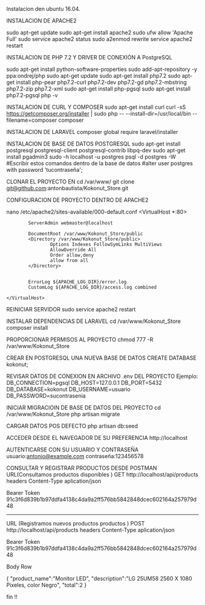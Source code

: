 Instalacion den ubuntu 16.04.

INSTALACION DE APACHE2

sudo apt-get update
sudo apt-get install apache2
sudo ufw allow 'Apache Full'
sudo service apache2 status
sudo a2enmod rewrite
service apache2 restart

INSTALACION DE PHP 7.2 Y DRIVER DE CONEXIÓN A PostgreSQL

sudo apt-get install python-software-properties
sudo add-apt-repository -y ppa:ondrej/php
sudo apt-get update
sudo apt-get install php7.2
sudo apt-get install php-pear php7.2-curl php7.2-dev php7.2-gd php7.2-mbstring php7.2-zip  php7.2-xml
sudo apt-get install php-pgsql
sudo apt-get install php7.2-pgsql
php -v

INSTALACION DE CURL Y COMPOSER
sudo apt-get install curl
curl -sS https://getcomposer.org/installer | sudo php -- --install-dir=/usr/local/bin --filename=composer
composer

INSTALACION DE LARAVEL
composer global require laravel/installer

INSTALACION DE BASE DE DATOS POSTGRESQL
sudo apt-get install postgresql postgresql-client postgresql-contrib libpq-dev
sudo apt-get install pgadmin3
sudo -h localhost -u postgres psql -d postgres -W
#Escribir estos comandos dentro de la base de datos
#alter user postgres with password 'tucontraseña';


CLONAR EL PROYECTO EN
cd /var/www/
git clone git@github.com:antonbautista/Kokonut_Store.git


CONFIGURACION DE PROYECTO DENTRO DE APACHE2

nano /etc/apache2/sites-available/000-default.conf 
    <VirtualHost *:80>

            ServerAdmin webmaster@localhost

            DocumentRoot /var/www/Kokonut_Store/public
            <Directory /var/www/Kokonut_Store/public>
                    Options Indexes FollowSymLinks MultiViews
                    AllowOverride All
                    Order allow,deny
                    allow from all
            </Directory>


            ErrorLog ${APACHE_LOG_DIR}/error.log
            CustomLog ${APACHE_LOG_DIR}/access.log combined

    </VirtualHost>

REINICIAR SERVIDOR
sudo service apache2 restart

INSTALAR DEPENDENCIAS DE LARAVEL
cd /var/www/Kokonut_Store
composer install

PROPORCIONAR PERMISOS AL PROYECTO
chmod 777 -R /var/www/Kokonut_Store

CREAR EN POSTGRESQL UNA NUEVA BASE DE DATOS 
CREATE DATABASE kokonut;

REVISAR DATOS DE CONEXION EN  ARCHIVO .env DEL PROYECTO
Ejemplo:
DB_CONNECTION=pgsql
DB_HOST=127.0.0.1
DB_PORT=5432
DB_DATABASE=kokonut
DB_USERNAME=usuario
DB_PASSWORD=sucontrasenia

INICIAR MIGRACIOIN DE BASE DE DATOS DEL PROYECTO
cd /var/www/Kokonut_Store
php artisan migrate

CARGAR DATOS POS DEFECTO
php artisan db:seed

ACCEDER DESDE EL NAVEGADOR DE SU PREFERENCIA
http://localhost

AUTENTICARSE CON SU USUARIO Y CONTRASEÑA
usuario:antonio@example.com
contraseña:123456578

CONSULTAR Y REGISTRAR PRODUCTOS DESDE POSTMAN
URL(Consultamos productos disponibles )
GET  http://localhost/api/products
headers
Content-Type      aplication/json

Bearer Token      91c3f6d839b1b97ddfa4138c4da9a2ff576bb5842848dcec602164a257979d48

----------------------------
URL (Registramos nuevos productos productos )
POST  http://localhost/api/products
headers
Content-Type      aplication/json

Bearer Token      91c3f6d839b1b97ddfa4138c4da9a2ff576bb5842848dcec602164a257979d48

Body   Row

{
	"product_name":"Monitor LED",
    "description":"LG 25UM58 2560 X 1080 Pixeles, color Negro",
    "total":2
}



fin !!













